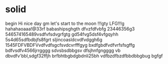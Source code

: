 # solid
begin
Hi
nice day
gm
let's start
to the moon !!!gty
LFG!!!g
hahahaoaaa!@33rf
babashipsghgth
dfvzfdfvbfg
23446356g3
546574165489vsdfvfsdvgrfgtg
gd54fvg5dsf4vfgqyhh
5s4d65sdfbdbjfs8fgrt
sljincoasldcvdfvdggh6g
1545FDFVBDFVvdfvdfsgcfsvdcvrfffgyg
bxdfgbdfvdfvrfsfsgffg
bdfvsdfv4566jrrgggg
sdvsbsdbbgsv dfsjhnfgngggg
vb dbvdfv'bbl,sdgf32ffjh
brfbhtbgbdgbdnli25bh
vdfbzdfbzdfbbdbbgbug
bgfgf
